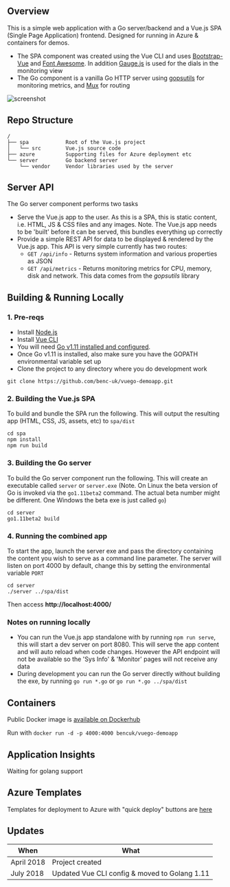 ## Overview
This is a simple web application with a Go server/backend and a Vue.js SPA (Single Page Application) frontend. Designed for running in Azure & containers for demos. 

- The SPA component was created using the Vue CLI and uses [Bootstrap-Vue](https://bootstrap-vue.js.org/) and [Font Awesome](https://fontawesome.com/). In addition [Gauge.js](http://bernii.github.io/gauge.js/) is used for the dials in the monitoring view
- The Go component is a vanilla Go HTTP server using [gopsutils](https://github.com/shirou/gopsutil) for monitoring metrics, and [Mux](https://github.com/gorilla/mux) for routing

![screenshot](https://user-images.githubusercontent.com/14982936/38804618-e1a5c1bc-416a-11e8-9cf3-c64689faf6cb.png)

## Repo Structure
```
/
├── spa            Root of the Vue.js project
│   └── src        Vue.js source code
├── azure          Supporting files for Azure deployment etc
└── server         Go backend server
    └── vendor     Vendor libraries used by the server 
```

## Server API
The Go server component performs two tasks
- Serve the Vue.js app to the user. As this is a SPA, this is static content, i.e. HTML, JS & CSS files and any images. Note. The Vue.js app needs to be 'built' before it can be served, this bundles everything up correctly
- Provide a simple REST API for data to be displayed & rendered by the Vue.js app. This API is very simple currently has two routes:
  - `GET /api/info` - Returns system information and various properties as JSON
  - `GET /api/metrics` - Returns monitoring metrics for CPU, memory, disk and network. This data comes from the *gopsutils* library
  

## Building & Running Locally

### 1. Pre-reqs
- Install [Node.js](https://nodejs.org/en/)
- Install [Vue CLI](https://github.com/vuejs/vue-cli)
- You will need [Go v1.11 installed and configured](https://golang.org/dl/).
- Once Go v1.11 is installed, also make sure you have the GOPATH environmental variable set up 
- Clone the project to any directory where you do development work
```
git clone https://github.com/benc-uk/vuego-demoapp.git
```

### 2. Building the Vue.js SPA
To build and bundle the SPA run the following. This will output the resulting app (HTML, CSS, JS, assets, etc) to `spa/dist`
```
cd spa
npm install
npm run build
```

### 3. Building the Go server
To build the Go server component run the following. This will create an executable called `server` or `server.exe` 
(Note. On Linux the beta version of Go is invoked via the `go1.11beta2` command. The actual beta number might be different. One Windows the beta exe is just called `go`)
```
cd server
go1.11beta2 build
```

### 4. Running the combined app
To start the app, launch the server exe and pass the directory containing the content you wish to serve as a command line parameter. The server will listen on port 4000 by default, change this by setting the environmental variable `PORT`
```
cd server
./server ../spa/dist
```
Then access **http://localhost:4000/**


### Notes on running locally
- You can run the Vue.js app standalone with by running `npm run serve`, this will start a dev server on port 8080. This will serve the app content and will auto reload when code changes. However the API endpoint will not be available so the 'Sys Info' & 'Monitor' pages will not receive any data
- During development you can run the Go server directly without building the exe, by running `go run *.go` or `go run *.go ../spa/dist`

## Containers 
Public Docker image is [available on Dockerhub](https://hub.docker.com/r/bencuk/vuego-demoapp/) 

Run with `docker run -d -p 4000:4000 bencuk/vuego-demoapp`


## Application Insights 
Waiting for golang support


## Azure Templates
Templates for deployment to Azure with "quick deploy" buttons are [here](azure/)


## Updates
|When|What|
|-|-|
|April 2018|Project created|
|July 2018|Updated Vue CLI config & moved to Golang 1.11|

